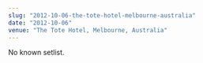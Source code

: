 ```yaml
---
slug: "2012-10-06-the-tote-hotel-melbourne-australia"
date: "2012-10-06"
venue: "The Tote Hotel, Melbourne, Australia"
---
```


No known setlist.
